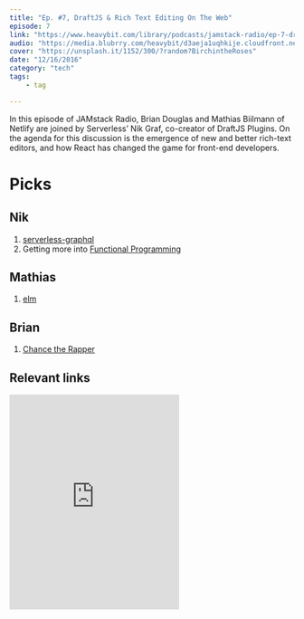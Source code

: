 ```yaml
---
title: "Ep. #7, DraftJS & Rich Text Editing On The Web"
episode: 7
link: "https://www.heavybit.com/library/podcasts/jamstack-radio/ep-7-draftjs-and-rich-text-editing-on-the-web/"
audio: "https://media.blubrry.com/heavybit/d3aeja1uqhkije.cloudfront.net/podcasts/jamstack-radio/20161007-jamstack-radio-006.mp3"
cover: "https://unsplash.it/1152/300/?random?BirchintheRoses"
date: "12/16/2016"
category: "tech"
tags:
    - tag

---
```


In this episode of JAMstack Radio, Brian Douglas and Mathias Biilmann of Netlify are joined by Serverless’ Nik Graf, co-creator of DraftJS Plugins. On the agenda for this discussion is the emergence of new and better rich-text editors, and how React has changed the game for front-end developers.

# Picks

## Nik

1. [serverless-graphql](https://github.com/serverless/serverless-graphql)
1. Getting more into [Functional Programming](https://en.wikipedia.org/wiki/Functional_programming)

## Mathias

1. [elm](https://elm-lang.org/)

## Brian

1. [Chance the Rapper](https://open.spotify.com/artist/1anyVhU62p31KFi8MEzkbf?si=5KU7PVszSW29eFlIOK9ZTQ)

## Relevant links

<iframe src="https://open.spotify.com/embed/artist/1anyVhU62p31KFi8MEzkbf" width="300" height="380" frameborder="0" allowtransparency="true" allow="encrypted-media"></iframe>
